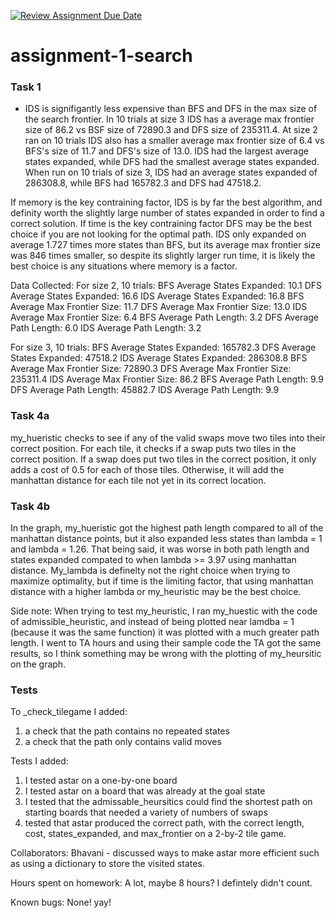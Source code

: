 [![Review Assignment Due Date](https://classroom.github.com/assets/deadline-readme-button-22041afd0340ce965d47ae6ef1cefeee28c7c493a6346c4f15d667ab976d596c.svg)](https://classroom.github.com/a/C0_SOK5a)
# assignment-1-search


### Task 1
- IDS is signifigantly less expensive than BFS and DFS in the max size of the search frontier. In 10 trials at size 3 IDS has a average max frontier size of 86.2 vs BSF size of 72890.3 and DFS size of 235311.4. At size 2 ran on 10 trials IDS also has a smaller average max frontier size of 6.4 vs BFS's size of 11.7 and DFS's size of 13.0. IDS had the largest average states expanded, while DFS had the smallest average states expanded. When run on 10 trials of size 3, IDS had an average states expanded of 286308.8, while BFS had 165782.3 and DFS had 47518.2. 

If memory is the key contraining factor, IDS is by far the best algorithm, and definity worth the slightly large number of states expanded in order to find a correct solution. If time is the key contraining factor DFS may be the best choice if you are not looking for the optimal path. IDS only expanded on average 1.727 times more states than BFS, but its average max frontier size was 846 times smaller, so despite its slightly larger run time, it is likely the best choice is any situations where memory is a factor. 

Data Collected:
For size 2, 10 trials: 
BFS Average States Expanded:  10.1
DFS Average States Expanded:  16.6
IDS Average States Expanded:  16.8
BFS Average Max Frontier Size:  11.7
DFS Average Max Frontier Size:  13.0
IDS Average Max Frontier Size:  6.4
BFS Average Path Length:  3.2
DFS Average Path Length:  6.0
IDS Average Path Length:  3.2

For size 3, 10 trials:
BFS Average States Expanded:  165782.3
DFS Average States Expanded:  47518.2
IDS Average States Expanded:  286308.8
BFS Average Max Frontier Size:  72890.3
DFS Average Max Frontier Size:  235311.4
IDS Average Max Frontier Size:  86.2
BFS Average Path Length:  9.9
DFS Average Path Length:  45882.7
IDS Average Path Length:  9.9

### Task 4a
my_hueristic checks to see if any of the valid swaps move two tiles into their correct position. For each tile, it checks if a swap puts two tiles in the correct position. If a swap does put two tiles in the correct position, it only adds a cost of 0.5 for each of those tiles. Otherwise, it will add the manhattan distance for each tile not yet in its correct location.

### Task 4b
In the graph, my_hueristic got the highest path length compared to all of the manhattan distance points, but it also expanded less states than lambda = 1 and lambda = 1.26. That being said, it was worse in both path length and states expanded compated to when lambda >= 3.97 using manhattan distance. My_lambda is definelty not the right choice when trying to maximize optimality, but if time is the limiting factor, that using manhattan distance with a higher lambda or my_heuristic may be the best choice.

Side note: When trying to test my_heuristic, I ran my_huestic with the code of admissible_heuristic, and instead of being plotted near lamdba = 1 (because it was the same function) it was plotted with a much greater path length. I went to TA hours and using their sample code the TA got the same results, so I think something may be wrong with the plotting of my_heursitic on the graph.

### Tests
To _check_tilegame I added:
1. a check that the path contains no repeated states
2. a check that the path only contains valid moves

Tests I added:
1. I tested astar on a one-by-one board
2. I tested astar on a board that was already at the goal state
3. I tested that the admissable_heursitics could find the shortest path on starting boards that needed a variety of numbers of swaps
4. tested that astar produced the correct path, with the correct length, cost, states_expanded, and max_frontier on a 2-by-2 tile game.


Collaborators: Bhavani - discussed ways to make astar more efficient such as using a dictionary to store the visited states.

Hours spent on homework: A lot, maybe 8 hours? I defintely didn't count.

Known bugs: None! yay!
